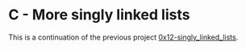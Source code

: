 # C - More singly linked lists

This is a continuation of the previous project [0x12-singly_linked_lists](github.com/maxthedreaded/0x12-...).
